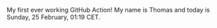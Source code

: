 My first ever working GitHub Action!
My name is Thomas and today is Sunday, 25 February, 01:19 CET. 
